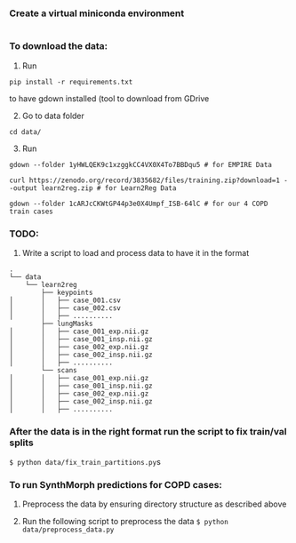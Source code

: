 ### Create a virtual miniconda environment
```
```

### To download the data:

1. Run 
```
pip install -r requirements.txt
```
to have gdown installed (tool to download from GDrive

2. Go to data folder
```
cd data/
```
3. Run
```
gdown --folder 1yHWLQEK9c1xzggkCC4VX0X4To7BBDqu5 # for EMPIRE Data

curl https://zenodo.org/record/3835682/files/training.zip?download=1 --output learn2reg.zip # for Learn2Reg Data

gdown --folder 1cARJcCKWtGP44p3e0X4Umpf_ISB-64lC # for our 4 COPD train cases
```

### TODO:

1. Write a script to load and process data to have it in the format

```
.
└── data
    └── learn2reg
        ├── keypoints
│       │   ├── case_001.csv
│       │   ├── case_002.csv
│       │   ├── ..........
        ├── lungMasks
│       │   ├── case_001_exp.nii.gz
│       │   ├── case_001_insp.nii.gz
│       │   ├── case_002_exp.nii.gz
│       │   ├── case_002_insp.nii.gz
│       │   ├── ..........
        └── scans
│       │   ├── case_001_exp.nii.gz
│       │   ├── case_001_insp.nii.gz
│       │   ├── case_002_exp.nii.gz
│       │   ├── case_002_insp.nii.gz
│       │   ├── ..........
```
### After the data is in the right format run the script to fix train/val splits
```$ python data/fix_train_partitions.py```s


### To run SynthMorph predictions for COPD cases:
1. Preprocess the data by ensuring directory structure as described above

2. Run the following script to preprocess the data
```$ python data/preprocess_data.py```